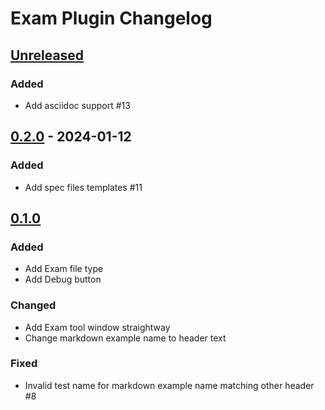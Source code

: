 <!-- Keep a Changelog guide -> https://keepachangelog.com -->

# Exam Plugin Changelog

## [Unreleased]

### Added

- Add asciidoc support #13

## [0.2.0] - 2024-01-12

### Added

- Add spec files templates #11

## [0.1.0]

### Added

- Add Exam file type
- Add Debug button

### Changed

- Add Exam tool window straightway
- Change markdown example name to header text

### Fixed

- Invalid test name for markdown example name matching other header #8

[Unreleased]: https://github.com/MetallFoX/ExamPlugin/compare/v0.2.0...HEAD
[0.2.0]: https://github.com/MetallFoX/ExamPlugin/compare/v0.1.0...v0.2.0
[0.1.0]: https://github.com/MetallFoX/ExamPlugin/commits/v0.1.0
